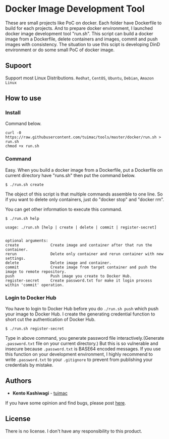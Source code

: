 # Docker Image Development Tool

These are small projects like PoC on docker. Each folder have Dockerfile to build for each projects.
And to prepare docker environment, I launched docker image development tool "run.sh".
This script can build a docker image from a Dockerfile, delete containers and images, commit and push images with consistency.
The situation to use this scipt is developing DinD environment or do some small PoC of docker image.

## Supoort

Support  most Linux Distributions. `Redhat`, `CentOS`, `Ubuntu`, `Debian`, `Amazon Linux`

## How to use

### Install
Command below.

```
curl -0 https://raw.githubusercontent.com/tuimac/tools/master/docker/run.sh > run.sh
chmod +x run.sh
```

### Command
Easy. When you build a docker image from a Dockerfile, put a Dockerfile on current directory have "runs.sh"
then put the command below.

```
$ ./run.sh create
```

The object of this script is that multiple commands assemble to one line.
So if you want to delete only containers, just do "docker stop" and "docker rm".

You can get other information to execute this command.

```
$ ./run.sh help

usage: ./run.sh [help | create | delete | commit | register-secret]


optional arguments:
create              Create image and container after that run the container.
rerun               Delete only container and rerun container with new settings.
delete              Delete image and container.
commit              Create image from target container and push the image to remote repository.
push                Push image you create to Docker Hub.
register-secret     Create password.txt for make it login process within 'commit' operation.
```

### Login to Docker Hub
You have to login to Docker Hub before you do `./run.sh push` which push your image to Docker Hub.
I create the generating credential function to short cut the authentication of Docker Hub.

```
$ ./run.sh register-secret
```
Type in above command, you generate password file interactively.(Generate `.password.txt` file on your current directory.)
But this is so vulnerable and insecure because `.password.txt` is BASE64 encoded messages.
If you use this function on your development environment, I highly recommend to write `.password.txt` to your `.gitignore`
to prevent from publishing your credentials by mistake.

## Authors

* **Kento Kashiwagi** - [tuimac](https://github.com/tuimac)

If you have some opinion and find bugs, please post [here](https://github.com/tuimac/tagdns/issues).

## License

There is no license. I don't have any responsibility to this product.

